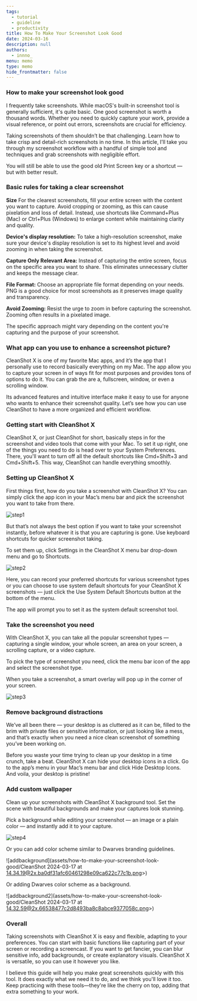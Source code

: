 ```yaml
---
tags: 
  - tutorial
  - guideline
  - productivity
title: How To Make Your Screenshot Look Good
date: 2024-03-16
description: null
authors: 
  - innno_
menu: memo
type: memo
hide_frontmatter: false
---
```

### How to make your screenshot look good
I frequently take screenshots. While macOS's built-in screenshot tool is generally sufficient, it's quite basic. One good screenshot is worth a thousand words. Whether you need to quickly capture your work, provide a visual reference, or point out errors, screenshots are crucial for efficiency.

Taking screenshots of them shouldn’t be that challenging. Learn how to take crisp and detail-rich screenshots in no time. In this article, I’ll take you through my screenshot workflow with a handful of simple tool and techniques and grab screenshots with negligible effort.

You will still be able to use the good old Print Screen key or a shortcut — but with better result.

### Basic rules for taking a clear screenshot
**Size**
For the clearest screenshots, fill your entire screen with the content you want to capture. Avoid cropping or zooming, as this can cause pixelation and loss of detail. Instead, use shortcuts like Command+Plus (Mac) or Ctrl+Plus (Windows) to enlarge content while maintaining clarity and quality.

**Device's display resolution:** To take a high-resolution screenshot, make sure your device's display resolution is set to its highest level and avoid zooming in when taking the screenshot.

**Capture Only Relevant Area:** Instead of capturing the entire screen, focus on the specific area you want to share. This eliminates unnecessary clutter and keeps the message clear.

**File Format:** Choose an appropriate file format depending on your needs. PNG is a good choice for most screenshots as it preserves image quality and transparency. 

**Avoid Zooming:** Resist the urge to zoom in before capturing the screenshot. Zooming often results in a pixelated image.

The specific approach might vary depending on the content you're capturing and the purpose of your screenshot.

### What app can you use to enhance a screenshot picture?
CleanShot X is one of my favorite Mac apps, and it’s the app that I personally use to record basically everything on my Mac. The app allow you to capture your screen in of ways fit for most purposes and provides tons of options to do it. You can grab the are a, fullscreen, window, or even a scrolling window. 

Its advanced features and intuitive interface make it easy to use for anyone who wants to enhance their screenshot quality. Let’s see how you can use CleanShot to have a more organized and efficient workflow.

### Getting start with CleanShot X
CleanShot X, or just CleanShot for short, basically steps in for the screenshot and video tools that come with your Mac. To set it up right, one of the things you need to do is head over to your System Preferences. There, you'll want to turn off all the default shortcuts like Cmd+Shift+3 and Cmd+Shift+5. This way, CleanShot can handle everything smoothly.

### Setting up CleanShot X
First things first, how do you take a screenshot with CleanShot X? You can simply click the app icon in your Mac’s menu bar and pick the screenshot you want to take from there.

![step1](assets/how-to-make-your-screenshot-look-good/cleanshot-x-menu-bar-dropdown.avif)

But that’s not always the best option if you want to take your screenshot instantly, before whatever it is that you are capturing is gone. Use keyboard shortcuts for quicker screenshot taking.

To set them up, click Settings in the CleanShot X menu bar drop-down menu and go to Shortcuts.

![step2](assets/how-to-make-your-screenshot-look-good/cleanshot-x-keyboard-shortcuts.avif)

Here, you can record your preferred shortcuts for various screenshot types or you can choose to use system default shortcuts for your CleanShot X screenshots — just click the Use System Default Shortcuts button at the bottom of the menu.

The app will prompt you to set it as the system default screenshot tool.

### Take the screenshot you need
With CleanShot X, you can take all the popular screenshot types — capturing a single window, your whole screen, an area on your screen, a scrolling capture, or a video capture.

To pick the type of screenshot you need, click the menu bar icon of the app and select the screenshot type.

When you take a screenshot, a smart overlay will pop up in the corner of your screen. 

![step3](assets/how-to-make-your-screenshot-look-good/cleanshot-x-scrolling-screenshot.avif)

### Remove background distractions
We’ve all been there — your desktop is as cluttered as it can be, filled to the brim with private files or sensitive information, or just looking like a mess, and that’s exactly when you need a nice clean screenshot of something you’ve been working on.

Before you waste your time trying to clean up your desktop in a time crunch, take a beat. CleanShot X can hide your desktop icons in a click. Go to the app’s menu in your Mac’s menu bar and click Hide Desktop Icons. And voila, your desktop is pristine!

### Add custom wallpaper
Clean up your screenshots with CleanShot X background tool. Set the scene with beautiful backgrounds and make your captures look stunning.

Pick a background while editing your screenshot — an image or a plain color — and instantly add it to your capture. 

![step4](assets/how-to-make-your-screenshot-look-good/add-background-cleanshot-x.avif)

Or you can add color scheme similar to Dwarves branding guidelines. 

![addbackground](assets/how-to-make-your-screenshot-look-good/CleanShot 2024-03-17 at 14.34.19@2x.ba0df31afc60461298e09ca622c77c1b.png>)

Or adding Dwarves color scheme as a background.

![addbackground2](assets/how-to-make-your-screenshot-look-good/CleanShot 2024-03-17 at 14.32.59@2x.66538477c2d8493ba8c8abce9377058c.png>)

### Overall
Taking screenshots with CleanShot X is easy and flexible, adapting to your preferences. You can start with basic functions like capturing part of your screen or recording a screencast. If you want to get fancier, you can blur sensitive info, add backgrounds, or create explanatory visuals. CleanShot X is versatile, so you can use it however you like.

I believe this guide will help you make great screenshots quickly with this tool. It does exactly what we need it to do, and we think you'll love it too. Keep practicing with these tools—they're like the cherry on top, adding that extra something to your work.